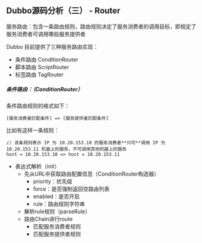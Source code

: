 ## Dubbo源码分析（三） - Router



服务路由：包含一条路由规则，路由规则决定了服务消费者的调用目标，即规定了服务消费者可调用哪些服务提供者

Dubbo 目前提供了三种服务路由实现：

- 条件路由 ConditionRouter
- 脚本路由 ScriptRouter
- 标签路由 TagRouter



##### 条件路由：（ConditionRouter）

条件路由规则的格式如下：

```
[服务消费者匹配条件] => [服务提供者匹配条件]
```

比如有这样一条规则：

```
// 该条规则表示 IP 为 10.20.153.10 的服务消费者**只可**调用 IP 为 10.20.153.11 机器上的服务，不可调用其他机器上的服务
host = 10.20.153.10 => host = 10.20.153.11
```



- 表达式解析（init）
  - 先从URL中获取路由配置信息（ConditionRouter构造器）
    - priority：优先级
    - force：是否强制返回空路由列表
    - enabled：是否开启
    - rule：路由规则字符串
  - 解析rule规则（parseRule）
  - 路由Chain进行route
    - 匹配服务消费者规则
    - 匹配服务提供者规则

